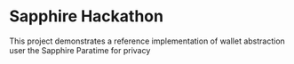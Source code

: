 # Sapphire Hackathon

This project demonstrates a reference implementation of wallet abstraction user the Sapphire Paratime for privacy
